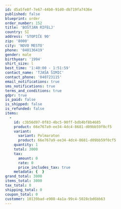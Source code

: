 ```yaml
---
id: d5a5fe8f-7e67-44b0-91d0-db719fa7436e
published: false
blueprint: order
order_number: 152
title: 'BOŠTJAN RIFELJ'
country: SI
address: 'STOPIČE 90'
zip: '8000'
city: 'NOVO MESTO'
phone: '040136419'
gender: male
birthyear: '1994'
shirt_size: l
best_time: '1:40:00 - 1:51:59'
contact_name: 'TJAŠA ŠIMIC'
contact_phone: '040723115'
email_notifications: true
sms_notifications: true
terms_and_conditions: true
gdpr: true
is_paid: false
is_shipped: false
is_refunded: false
items:
  -
    id: c3b56d97-0f83-4bc5-90ff-bdb4bf8b4685
    product: 66e767a9-ee34-4dc4-8681-d09bb59f0cf5
    variant:
      variant: Polmaraton
      product: 66e767a9-ee34-4dc4-8681-d09bb59f0cf5
    quantity: 1
    total: 3000
    tax:
      amount: 0
      rate: 0
      price_includes_tax: true
    metadata: {  }
grand_total: 3000
items_total: 3000
tax_total: 0
shipping_total: 0
coupon_total: 0
customer: 10139bad-e908-4a1a-99c4-5028cbd6bb63
---
```

